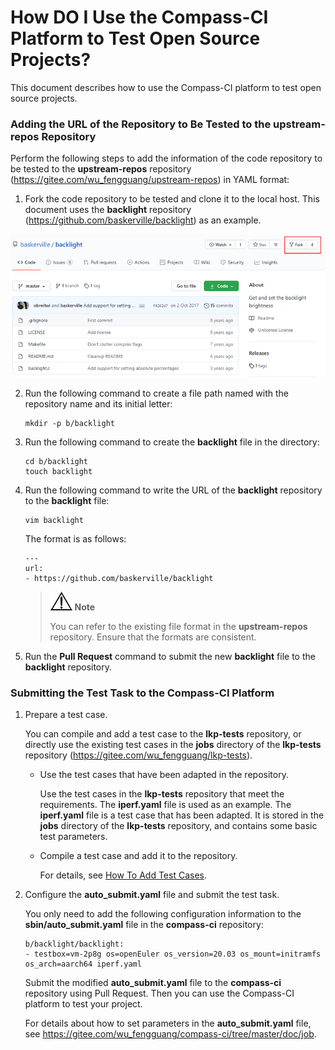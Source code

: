 # How DO I Use the Compass-CI Platform to Test Open Source Projects?

This document describes how to use the Compass-CI platform to test open source projects.

### Adding the URL of the Repository to Be Tested to the upstream-repos Repository

Perform the following steps to add the information of the code repository to be tested to the **upstream-repos** repository (https://gitee.com/wu_fengguang/upstream-repos) in YAML format:

1. Fork the code repository to be tested and clone it to the local host. This document uses the **backlight** repository (https://github.com/baskerville/backlight) as an example.

![](./../pictures/fork_blacklight.png)

2. Run the following command to create a file path named with the repository name and its initial letter:
   
   ```
   mkdir -p b/backlight
   ```

3. Run the following command to create the **backlight** file in the directory:
   
   ```
   cd b/backlight
   touch backlight
   ```

4. Run the following command to write the URL of the **backlight** repository to the **backlight** file:
   
   ```
   vim backlight
   ```
   
   The format is as follows:
   
   ```
   ---
   url:
   - https://github.com/baskerville/backlight
   ```
   
   > ![](./../public_sys-resources/icon-notice.gif) **Note**
   > 
   > You can refer to the existing file format in the **upstream-repos** repository. Ensure that the formats are consistent.

5. Run the **Pull Request** command to submit the new **backlight** file to the **backlight** repository.

### Submitting the Test Task to the Compass-CI Platform

1. Prepare a test case.
   
   You can compile and add a test case to the **lkp-tests** repository, or directly use the existing test cases in the **jobs** directory of the **lkp-tests** repository (https://gitee.com/wu_fengguang/lkp-tests).
   
   * Use the test cases that have been adapted in the repository. 
   
     Use the test cases in the **lkp-tests** repository that meet the requirements. The **iperf.yaml** file is used as an example. The **iperf.yaml** file is a test case that has been adapted. It is stored in the **jobs** directory of the **lkp-tests** repository, and contains some basic test parameters.
   
   * Compile a test case and add it to the repository.
  
     For details, see [How To Add Test Cases](https://gitee.com/wu_fengguang/lkp-tests/blob/master/doc/add-testcase.md).
   
2. Configure the **auto\_submit.yaml** file and submit the test task.
   
   You only need to add the following configuration information to the **sbin/auto\_submit.yaml** file in the **compass-ci** repository:
   
   ```
   b/backlight/backlight:
   - testbox=vm-2p8g os=openEuler os_version=20.03 os_mount=initramfs os_arch=aarch64 iperf.yaml
   ```
   
   Submit the modified **auto\_submit.yaml** file to the **compass-ci** repository using Pull Request. Then you can use the Compass-CI platform to test your project.
   
   For details about how to set parameters in the **auto\_submit.yaml** file, see https://gitee.com/wu_fengguang/compass-ci/tree/master/doc/job.